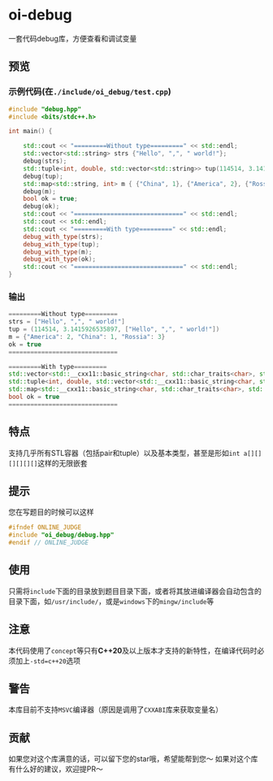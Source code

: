 # oi-debug
一套代码debug库，方便查看和调试变量

## 预览
### 示例代码(在`./include/oi_debug/test.cpp`)

```c++
#include "debug.hpp"
#include <bits/stdc++.h>

int main() {

    std::cout << "=========Without type=========" << std::endl;
    std::vector<std::string> strs {"Hello", ",", " world!"};
    debug(strs);
    std::tuple<int, double, std::vector<std::string>> tup(114514, 3.1415926535897, strs);
    debug(tup);
    std::map<std::string, int> m { {"China", 1}, {"America", 2}, {"Rossia", 3} };
    debug(m);
    bool ok = true;
    debug(ok);
    std::cout << "==============================" << std::endl;
    std::cout << std::endl;
    std::cout << "=========With type=========" << std::endl;
    debug_with_type(strs);
    debug_with_type(tup);
    debug_with_type(m);
    debug_with_type(ok);
    std::cout << "==============================" << std::endl;
}

```

### 输出
```c++
=========Without type=========
strs = ["Hello", ",", " world!"]
tup = (114514, 3.1415926535897, ["Hello", ",", " world!"])
m = {"America": 2, "China": 1, "Rossia": 3}
ok = true
==============================

=========With type=========
std::vector<std::__cxx11::basic_string<char, std::char_traits<char>, std::allocator<char> >, std::allocator<std::__cxx11::basic_string<char, std::char_traits<char>, std::allocator<char> > > > strs = ["Hello", ",", " world!"]
std::tuple<int, double, std::vector<std::__cxx11::basic_string<char, std::char_traits<char>, std::allocator<char> >, std::allocator<std::__cxx11::basic_string<char, std::char_traits<char>, std::allocator<char> > > > > tup = (114514, 3.1415926535897, ["Hello", ",", " world!"])
std::map<std::__cxx11::basic_string<char, std::char_traits<char>, std::allocator<char> >, int, std::less<std::__cxx11::basic_string<char, std::char_traits<char>, std::allocator<char> > >, std::allocator<std::pair<std::__cxx11::basic_string<char, std::char_traits<char>, std::allocator<char> > const, int> > > m = {"America": 2, "China": 1, "Rossia": 3}
bool ok = true
==============================

```

## 特点
支持几乎所有STL容器（包括pair和tuple）以及基本类型，甚至是形如`int a[][][][][][]`这样的无限嵌套

## 提示
您在写题目的时候可以这样
```c++
#ifndef ONLINE_JUDGE
#include "oi_debug/debug.hpp"
#endif // ONLINE_JUDGE
```

## 使用
只需将`include`下面的目录放到题目目录下面，或者将其放进编译器会自动包含的目录下面，如`/usr/include/`，或是`windows`下的`mingw/include`等

## 注意
本代码使用了`concept`等只有**C++20**及以上版本才支持的新特性，在编译代码时必须加上`-std=c++20`选项

## 警告
本库目前不支持`MSVC`编译器（原因是调用了`CXXABI`库来获取变量名）

## 贡献
如果您对这个库满意的话，可以留下您的star哦，希望能帮到您～
如果对这个库有什么好的建议，欢迎提PR～
